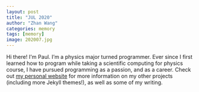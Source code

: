 ```yaml
---
layout: post
title: "JUL 2020"
author: "Zhan Wang"
categories: memory
tags: [memory]
image: 202007.jpg
---
```


Hi there! I'm Paul. I’m a physics major turned programmer. Ever since I first learned how to program while taking a scientific computing for physics course, I have pursued programming as a passion, and as a career. Check out [my personal website](https://www.lenpaul.com/) for more information on my other projects (including more Jekyll themes!), as well as some of my writing.
